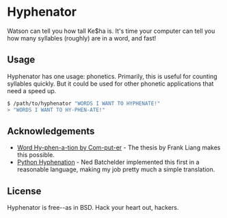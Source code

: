 Hyphenator
==========

Watson can tell you how tall Ke$ha is. It's time your computer can tell you how many syllables (roughly) are in a word, and fast!

Usage
-----

Hyphenator has one usage: phonetics. Primarily, this is useful for counting syllables quickly. But it could be used for other phonetic applications that need a speed up.

```bash
$ /path/to/hyphenator "WORDS I WANT TO HYPHENATE!"
> "WORDS I WANT TO HY-PHEN-ATE!" 
```

Acknowledgements
----------------

* [Word Hy-phen-a-tion by Com-put-er](http://www.tug.org/docs/liang/) - The thesis by Frank Liang makes this possible.
* [Python Hyphenation](http://nedbatchelder.com/code/modules/hyphenate.py) - Ned Batchelder implemented this first in a reasonable language, making my job pretty much a simple translation.

License
-------

Hyphenator is free--as in BSD. Hack your heart out, hackers.
